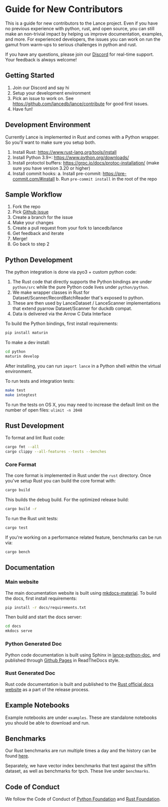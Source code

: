 # Guide for New Contributors

This is a guide for new contributors to the Lance project.
Even if you have no previous experience with python, rust, and open source, you can still make an non-trivial
impact by helping us improve documentation, examples, and more.
For experienced developers, the issues you can work on run the gamut from warm-ups to serious challenges in python and rust.

If you have any questions, please join our [Discord](https://discord.gg/zMM32dvNtd) for real-time support. Your feedback is always welcome!

## Getting Started

1. Join our Discord and say hi
2. Setup your development environment
3. Pick an issue to work on. See https://github.com/lancedb/lance/contribute for good first issues.
4. Have fun!

## Development Environment

Currently Lance is implemented in Rust and comes with a Python wrapper. So you'll want to make sure you setup both.

1. Install Rust: https://www.rust-lang.org/tools/install
2. Install Python 3.9+: https://www.python.org/downloads/
3. Install protoctol buffers: https://grpc.io/docs/protoc-installation/ (make sure you have version 3.20 or higher)
4. Install commit hooks:
    a. Install pre-commit: https://pre-commit.com/#install
    b. Run `pre-commit install` in the root of the repo

## Sample Workflow

1. Fork the repo
2. Pick [Github issue](https://github.com/lancedb/lance/issues)
3. Create a branch for the issue
4. Make your changes
5. Create a pull request from your fork to lancedb/lance
6. Get feedback and iterate
7. Merge!
8. Go back to step 2

## Python Development

The python integration is done via pyo3 + custom python code:

1. The Rust code that directly supports the Python bindings are under `python/src` while the pure Python code lives under `python/python`.
2. We make wrapper classes in Rust for Dataset/Scanner/RecordBatchReader that's exposed to python.
3. These are then used by LanceDataset / LanceScanner implementations that extend pyarrow Dataset/Scanner for duckdb compat.
4. Data is delivered via the Arrow C Data Interface

To build the Python bindings, first install requirements:

```bash
pip install maturin
```

To make a dev install:

```bash
cd python
maturin develop
```

After installing, you can run `import lance` in a Python shell within the virtual environment.

To run tests and integration tests:
```bash
make test
make integtest
```

To run the tests on OS X, you may need to increase the default limit on the number of open files:
`ulimit -n 2048`

## Rust Development

To format and lint Rust code:

```bash
cargo fmt --all
cargo clippy --all-features --tests --benches
```

### Core Format

The core format is implemented in Rust under the `rust` directory. Once you've setup Rust you can build the core format with:

```bash
cargo build
```

This builds the debug build. For the optimized release build:

```bash
cargo build -r
```

To run the Rust unit tests:

```bash
cargo test
```

If you're working on a performance related feature, benchmarks can be run via:

```bash
cargo bench
```


## Documentation

### Main website

The main documentation website is built using [mkdocs-material](https://squidfunk.github.io/mkdocs-material/).
To build the docs, first install requirements:

```bash
pip install -r docs/requirements.txt
```

Then build and start the docs server:

```bash
cd docs
mkdocs serve
```

### Python Generated Doc

Python code documentation is built using Sphinx in [lance-python-doc](https://github.com/lancedb/lance-python-doc),
and published through [Github Pages](https://lancedb.github.io/lance-python-doc/) in ReadTheDocs style.

### Rust Generated Doc

Rust code documentation is built and published to the [Rust official docs website](https://docs.rs/lance/latest/lance/)
as a part of the release process.


## Example Notebooks

Example notebooks are under `examples`. 
These are standalone notebooks you should be able to download and run.

## Benchmarks

Our Rust benchmarks are run multiple times a day and the history can be found [here](https://github.com/lancedb/lance-benchmark-results).

Separately, we have vector index benchmarks that test against the sift1m dataset, as well as benchmarks for tpch.
These live under `benchmarks`.

## Code of Conduct

We follow the Code of Conduct of [Python Foundation](https://www.python.org/psf/conduct/) and 
[Rust Foundation](https://www.rust-lang.org/policies/code-of-conduct). 